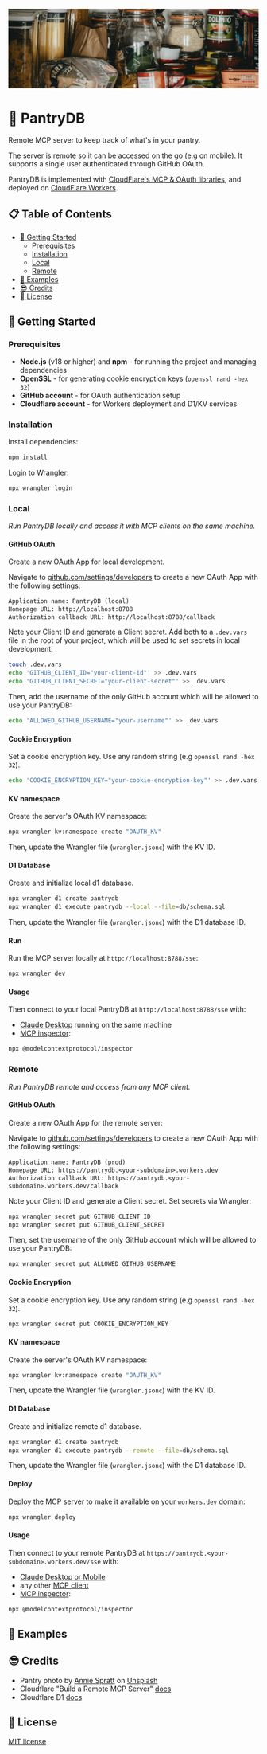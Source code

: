 ![Pantry photo](resources/pantry.jpg)

# 🥫 PantryDB

Remote MCP server to keep track of what's in your pantry.

The server is remote so it can be accessed on the go (e.g on mobile).
It supports a single user authenticated through GitHub OAuth.

PantryDB is implemented with [CloudFlare's MCP & OAuth libraries](https://developers.cloudflare.com/agents/guides/remote-mcp-server/), and deployed on [CloudFlare Workers](https://developers.cloudflare.com/workers/).

## 📋 Table of Contents

- [🚀 Getting Started](#-getting-started)
  - [Prerequisites](#prerequisites)
  - [Installation](#installation)
  - [Local](#local)
  - [Remote](#remote)
- [🥫 Examples](#-examples)
- [😎 Credits](#-credits)
- [🤝 License](#-license)

## 🚀 Getting Started

### Prerequisites

- **Node.js** (v18 or higher) and **npm** - for running the project and managing dependencies
- **OpenSSL** - for generating cookie encryption keys (`openssl rand -hex 32`)
- **GitHub account** - for OAuth authentication setup
- **Cloudflare account** - for Workers deployment and D1/KV services

### Installation 

Install dependencies:

```bash
npm install
```

Login to Wrangler:

```bash
npx wrangler login
```

### Local

_Run PantryDB locally and access it with MCP clients on the same machine._

#### GitHub OAuth

Create a new OAuth App for local development.

Navigate to [github.com/settings/developers](https://github.com/settings/developers) to create a new OAuth App with the following settings:

```
Application name: PantryDB (local)
Homepage URL: http://localhost:8788
Authorization callback URL: http://localhost:8788/callback
```

Note your Client ID and generate a Client secret. Add both to a `.dev.vars` file in the root of your project, which will be used to set secrets in local development:

```bash
touch .dev.vars
echo 'GITHUB_CLIENT_ID="your-client-id"' >> .dev.vars
echo 'GITHUB_CLIENT_SECRET="your-client-secret"' >> .dev.vars
```

Then, add the username of the only GitHub account which will be allowed to use your PantryDB:

```bash
echo 'ALLOWED_GITHUB_USERNAME="your-username"' >> .dev.vars
```

#### Cookie Encryption

Set a cookie encryption key. Use any random string (e.g `openssl rand -hex 32`).

```bash
echo 'COOKIE_ENCRYPTION_KEY="your-cookie-encryption-key"' >> .dev.vars
```

#### KV namespace

Create the server's OAuth KV namespace: 

```bash
npx wrangler kv:namespace create "OAUTH_KV"
```

Then, update the Wrangler file (`wrangler.jsonc`) with the KV ID.

#### D1 Database

Create and initialize local d1 database.

```bash
npx wrangler d1 create pantrydb
npx wrangler d1 execute pantrydb --local --file=db/schema.sql
```

Then, update the Wrangler file (`wrangler.jsonc`) with the D1 database ID.

#### Run

Run the MCP server locally at `http://localhost:8788/sse`:

```bash
npx wrangler dev
```

#### Usage

Then connect to your local PantryDB at `http://localhost:8788/sse` with:

* [Claude Desktop](https://support.anthropic.com/en/articles/11175166-getting-started-with-custom-connectors-using-remote-mcp) running on the same machine
* [MCP inspector](https://modelcontextprotocol.io/docs/tools/inspector):

```bash
npx @modelcontextprotocol/inspector
```

### Remote

_Run PantryDB remote and access from any MCP client._

#### GitHub OAuth

Create a new OAuth App for the remote server:

Navigate to [github.com/settings/developers](https://github.com/settings/developers) to create a new OAuth App with the following settings:

```
Application name: PantryDB (prod)
Homepage URL: https://pantrydb.<your-subdomain>.workers.dev
Authorization callback URL: https://pantrydb.<your-subdomain>.workers.dev/callback
```

Note your Client ID and generate a Client secret. Set secrets via Wrangler:

```bash
npx wrangler secret put GITHUB_CLIENT_ID
npx wrangler secret put GITHUB_CLIENT_SECRET
```

Then, set the username of the only GitHub account which will be allowed to use your PantryDB:

```bash
npx wrangler secret put ALLOWED_GITHUB_USERNAME
```

#### Cookie Encryption

Set a cookie encryption key. Use any random string (e.g `openssl rand -hex 32`).

```bash
npx wrangler secret put COOKIE_ENCRYPTION_KEY
```

#### KV namespace

Create the server's OAuth KV namespace: 

```bash
npx wrangler kv:namespace create "OAUTH_KV"
```

Then, update the Wrangler file (`wrangler.jsonc`) with the KV ID.

#### D1 Database

Create and initialize remote d1 database.

```bash
npx wrangler d1 create pantrydb
npx wrangler d1 execute pantrydb --remote --file=db/schema.sql
```

Then, update the Wrangler file (`wrangler.jsonc`) with the D1 database ID.

#### Deploy

Deploy the MCP server to make it available on your `workers.dev` domain:

```bash
npx wrangler deploy
```

#### Usage

Then connect to your remote PantryDB at `https://pantrydb.<your-subdomain>.workers.dev/sse` with:

* [Claude Desktop or Mobile](https://support.anthropic.com/en/articles/11175166-getting-started-with-custom-connectors-using-remote-mcp)
* any other [MCP client](https://modelcontextprotocol.io/docs/tutorials/use-remote-mcp-server)
* [MCP inspector](https://modelcontextprotocol.io/docs/tools/inspector):

```bash
npx @modelcontextprotocol/inspector
```

## 🥫 Examples

## 😎 Credits

* Pantry photo by <a href="https://unsplash.com/@anniespratt?utm_content=creditCopyText&utm_medium=referral&utm_source=unsplash">Annie Spratt</a> on <a href="https://unsplash.com/photos/clear-glass-jars-on-white-shelf-nLHnx2-_sK4?utm_content=creditCopyText&utm_medium=referral&utm_source=unsplash">Unsplash</a>
* Cloudflare "Build a Remote MCP Server" [docs](https://developers.cloudflare.com/agents/guides/remote-mcp-server/#_top)
* Cloudflare D1 [docs](https://developers.cloudflare.com/d1/get-started/#_top)


## 🤝 License

[MIT license](LICENSE)